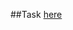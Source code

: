 

##Task 
[here]([https://www.browserstack.com/](https://github.com/gadiim/HedgehokTest/blob/main/task.txt))
